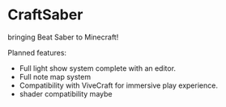 # CraftSaber

bringing Beat Saber to Minecraft!

Planned features:
- Full light show system complete with an editor.
- Full note map system
- Compatibility with ViveCraft for immersive play experience.
- shader compatibility maybe
